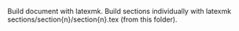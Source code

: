 Build document with latexmk.
Build sections individually with latexmk sections/section{n}/section{n}.tex (from this folder).
